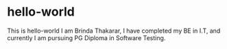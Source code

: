 # hello-world
This is hello-world
I am Brinda Thakarar, I have completed my BE in I.T, and currently I am pursuing PG Diploma in Software Testing. 
